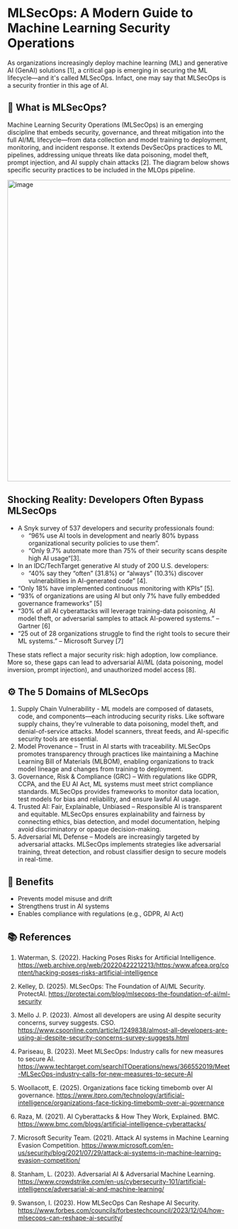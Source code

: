 # MLSecOps: A Modern Guide to Machine Learning Security Operations

As organizations increasingly deploy machine learning (ML) and generative AI (GenAI) solutions [1], a critical gap is emerging in securing the ML lifecycle—and it's called MLSecOps. Infact, one may say that MLSecOps is a security frontier in this age of AI. 

## 📍 What is MLSecOps?

Machine Learning Security Operations (MLSecOps) is an emerging discipline that embeds security, governance, and threat mitigation into the full AI/ML lifecycle—from data collection and model training to deployment, monitoring, and incident response. It extends DevSecOps practices to ML pipelines, addressing unique threats like data poisoning, model theft, prompt injection, and AI supply chain attacks [2]. The diagram below shows specific security practices to be included in the MLOps pipeline. 

<img width="975" height="681" alt="image" src="https://github.com/user-attachments/assets/ab50fa2e-94aa-4c02-acb1-e3b9bf8b2552" />

## Shocking Reality: Developers Often Bypass MLSecOps

*	A Snyk survey of 537 developers and security professionals found:
      - “96% use AI tools in development and nearly 80% bypass organizational security policies to use them”. 
      - “Only 9.7% automate more than 75% of their security scans despite high AI usage“[3].
*	In an IDC/TechTarget generative AI study of 200 U.S. developers:
      - “40% say they “often” (31.8%) or “always” (10.3%) discover vulnerabilities in AI-generated code” [4]. 
*	“Only 18% have implemented continuous monitoring with KPIs” [5].
*	“93% of organizations are using AI but only 7% have fully embedded governance frameworks” [5]
*	“30% of all AI cyberattacks will leverage training-data poisoning, AI model theft, or adversarial samples to attack AI-powered systems.” – Gartner [6]
*	“25 out of 28 organizations struggle to find the right tools to secure their ML systems.” – Microsoft Survey [7]

These stats reflect a major security risk: high adoption, low compliance. More so, these gaps can lead to adversarial AI/ML (data poisoning, model inversion, prompt injection), and unauthorized model access [8].


## ⚙️ The 5 Domains of MLSecOps
1. Supply Chain Vulnerability - ML models are composed of datasets, code, and components—each introducing security risks. Like software supply chains, they're vulnerable to data poisoning, model theft, and denial-of-service attacks. Model scanners, threat feeds, and AI-specific security tools are essential.
2. Model Provenance – Trust in AI starts with traceability. MLSecOps promotes transparency through practices like maintaining a Machine Learning Bill of Materials (MLBOM), enabling organizations to track model lineage and changes from training to deployment.
3. Governance, Risk & Compliance (GRC) – With regulations like GDPR, CCPA, and the EU AI Act, ML systems must meet strict compliance standards. MLSecOps provides frameworks to monitor data location, test models for bias and reliability, and ensure lawful AI usage.
4. Trusted AI: Fair, Explainable, Unbiased – Responsible AI is transparent and equitable. MLSecOps ensures explainability and fairness by connecting ethics, bias detection, and model documentation, helping avoid discriminatory or opaque decision-making.
5. Adversarial ML Defense – Models are increasingly targeted by adversarial attacks. MLSecOps implements strategies like adversarial training, threat detection, and robust classifier design to secure models in real-time.


## 🚀 Benefits
- Prevents model misuse and drift
- Strengthens trust in AI systems
- Enables compliance with regulations (e.g., GDPR, AI Act)



## 📚 References
1.	Waterman, S. (2022). Hacking Poses Risks for Artificial Intelligence. https://web.archive.org/web/20220422212213/https:/www.afcea.org/content/hacking-poses-risks-artificial-intelligence 

2.	Kelley, D. (2025). MLSecOps: The Foundation of AI/ML Security. ProtectAI. https://protectai.com/blog/mlsecops-the-foundation-of-ai/ml-security 
3.	Mello J. P. (2023). Almost all developers are using AI despite security concerns, survey suggests. CSO. https://www.csoonline.com/article/1249838/almost-all-developers-are-using-ai-despite-security-concerns-survey-suggests.html 
4.	Pariseau, B. (2023). Meet MLSecOps: Industry calls for new measures to secure AI. https://www.techtarget.com/searchITOperations/news/366552019/Meet-MLSecOps-industry-calls-for-new-measures-to-secure-AI 
5.	Woollacott, E. (2025). Organizations face ticking timebomb over AI governance. https://www.itpro.com/technology/artificial-intelligence/organizations-face-ticking-timebomb-over-ai-governance  
6.	Raza, M. (2021). AI Cyberattacks & How They Work, Explained. BMC. https://www.bmc.com/blogs/artificial-intelligence-cyberattacks/ 
7.	Microsoft Security Team. (2021). Attack AI systems in Machine Learning Evasion Competition. https://www.microsoft.com/en-us/security/blog/2021/07/29/attack-ai-systems-in-machine-learning-evasion-competition/ 
8.	Stanham, L. (2023). Adversarial AI & Adversarial Machine Learning. https://www.crowdstrike.com/en-us/cybersecurity-101/artificial-intelligence/adversarial-ai-and-machine-learning/ 
9.	Swanson, I. (2023). How MLSecOps Can Reshape AI Security. https://www.forbes.com/councils/forbestechcouncil/2023/12/04/how-mlsecops-can-reshape-ai-security/  
